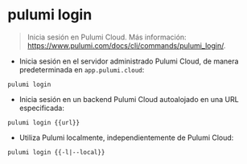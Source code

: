 # pulumi login

> Inicia sesión en Pulumi Cloud.
> Más información: <https://www.pulumi.com/docs/cli/commands/pulumi_login/>.

- Inicia sesión en el servidor administrado Pulumi Cloud, de manera predeterminada en `app.pulumi.cloud`:

`pulumi login`

- Inicia sesión en un backend Pulumi Cloud autoalojado en una URL especificada:

`pulumi login {{url}}`

- Utiliza Pulumi localmente, independientemente de Pulumi Cloud:

`pulumi login {{-l|--local}}`
